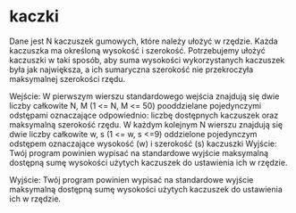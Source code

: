 # kaczki

Dane jest N kaczuszek gumowych, które należy ułożyć w rzędzie. Każda kaczuszka ma określoną wysokość i szerokość. Potrzebujemy ułożyć kaczuszki w taki sposób, aby suma wysokości wykorzystanych kaczuszek była jak największa, a ich sumaryczna szerokość nie przekroczyła maksymalnej szerokości rzędu.

Wejście: W pierwszym wierszu standardowego wejścia znajdują się dwie liczby całkowite N, M (1 <= N, M <= 50) pooddzielane pojedynczymi odstępami oznaczające odpowiednio: liczbę dostępnych kaczuszek oraz maksymalną szerokość rzędu. W każdym kolejnym N wierszu znajdują się dwie liczby całkowite w, s (1 <= w, s <=9) oddzielone pojedynczym odstępem oznaczające wysokość (w) i szerokość (s) kaczuszki Wyjście: Twój program powinien wypisać na standardowe wyjście maksymalną dostępną sumę wysokości użytych kaczuszek do ustawienia ich w rzędzie.

Wyjście: Twój program powinien wypisać na standardowe wyjście maksymalną dostępną sumę wysokości użytych kaczuszek do ustawienia ich w rzędzie.
